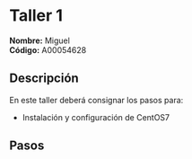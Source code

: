 # Taller 1

**Nombre:** Miguel   
**Código:** A00054628

## Descripción
En este taller deberá consignar los pasos para:
* Instalación y configuración de CentOS7

## Pasos
